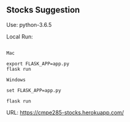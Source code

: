 ## Stocks Suggestion 

Use: python-3.6.5


Local Run:

``` 

Mac

export FLASK_APP=app.py
flask run

Windows 

set FLASK_APP=app.py

flask run

```

URL: https://cmpe285-stocks.herokuapp.com/